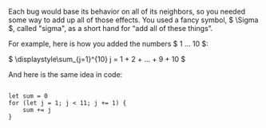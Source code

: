<p class="main-text small-text">
    Each bug would base its behavior on all of its neighbors, so you needed some way to add up all of those effects. You used a fancy symbol, $ \Sigma $, called "sigma", as a short hand for “add all of these things”.
</p>
<p class="main-text small-text">
    For example, here is how you added the numbers $ 1 ... 10 $:
</p>
<p class="main-text small-text">
    $ \displaystyle\sum_{j=1}^{10} j = 1 + 2 + ... + 9 + 10 $
</p>
<p class="main-text small-text">
    And here is the same idea in code:
</p>
<pre><code data-trim class="language-javascript">
let sum = 0
for (let j = 1; j < 11; j += 1) {
    sum += j
}
</code></pre>